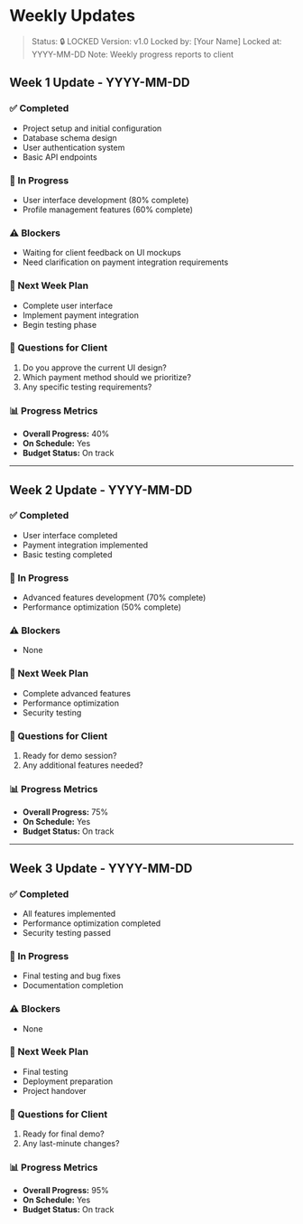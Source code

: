 # Weekly Updates

> Status: 🔒 LOCKED
> Version: v1.0
> Locked by: [Your Name]
> Locked at: YYYY-MM-DD
> Note: Weekly progress reports to client

## Week 1 Update - YYYY-MM-DD

### ✅ Completed
- Project setup and initial configuration
- Database schema design
- User authentication system
- Basic API endpoints

### 🔄 In Progress
- User interface development (80% complete)
- Profile management features (60% complete)

### ⚠️ Blockers
- Waiting for client feedback on UI mockups
- Need clarification on payment integration requirements

### 📅 Next Week Plan
- Complete user interface
- Implement payment integration
- Begin testing phase

### 💬 Questions for Client
1. Do you approve the current UI design?
2. Which payment method should we prioritize?
3. Any specific testing requirements?

### 📊 Progress Metrics
- **Overall Progress:** 40%
- **On Schedule:** Yes
- **Budget Status:** On track

---

## Week 2 Update - YYYY-MM-DD

### ✅ Completed
- User interface completed
- Payment integration implemented
- Basic testing completed

### 🔄 In Progress
- Advanced features development (70% complete)
- Performance optimization (50% complete)

### ⚠️ Blockers
- None

### 📅 Next Week Plan
- Complete advanced features
- Performance optimization
- Security testing

### 💬 Questions for Client
1. Ready for demo session?
2. Any additional features needed?

### 📊 Progress Metrics
- **Overall Progress:** 75%
- **On Schedule:** Yes
- **Budget Status:** On track

---

## Week 3 Update - YYYY-MM-DD

### ✅ Completed
- All features implemented
- Performance optimization completed
- Security testing passed

### 🔄 In Progress
- Final testing and bug fixes
- Documentation completion

### ⚠️ Blockers
- None

### 📅 Next Week Plan
- Final testing
- Deployment preparation
- Project handover

### 💬 Questions for Client
1. Ready for final demo?
2. Any last-minute changes?

### 📊 Progress Metrics
- **Overall Progress:** 95%
- **On Schedule:** Yes
- **Budget Status:** On track
